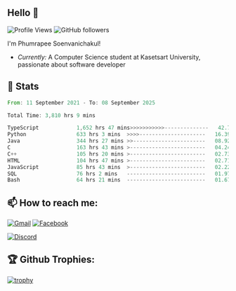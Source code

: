 
<h2>Hello 👋</h2> 

![Profile Views](https://komarev.com/ghpvc/?username=Homiez09&label=Profile%20views&color=0e75b6&style=flat)
![GitHub followers](https://img.shields.io/github/followers/HomieZ09.svg?style=social&label=Follow)


I'm Phumrapee Soenvanichakul!

- <i>Currently:</i> A Computer Science student at Kasetsart University, passionate about software developer

<h2>👀 Stats</h2>

<!--START_SECTION:waka-->

```rust
From: 11 September 2021 - To: 08 September 2025

Total Time: 3,810 hrs 9 mins

TypeScript            1,652 hrs 47 mins>>>>>>>>>>>--------------   42.78 %
Python                633 hrs 3 mins  >>>>---------------------   16.39 %
Java                  344 hrs 27 mins >>-----------------------   08.92 %
C                     163 hrs 43 mins >------------------------   04.24 %
C++                   105 hrs 20 mins >------------------------   02.73 %
HTML                  104 hrs 47 mins >------------------------   02.71 %
JavaScript            85 hrs 43 mins  >------------------------   02.22 %
SQL                   76 hrs 2 mins   -------------------------   01.97 %
Bash                  64 hrs 21 mins  -------------------------   01.67 %
```

<!--END_SECTION:waka-->

<h2>📫 How to reach me:</h2>

<a href="mailto:phumrapeesoen1@gmail.com">![Gmail](https://img.shields.io/badge/Gmail-D14836?style=for-the-badge&logo=gmail&logoColor=white)</a> 
<a href="https://web.facebook.com/phumrapee.soenvanichakul.3/">![Facebook](https://img.shields.io/badge/Facebook-4267B2?style=for-the-badge&logo=facebook&logoColor=white)</a>

<a href="https://discord.gg/EWnAEUtFVm">![Discord](https://discord.c99.nl/widget/theme-1/297740667784921089.png)</a> 

<h2>🏆 Github Trophies:</h2>

[![trophy](https://github-profile-trophy.vercel.app/?username=Homiez09&theme=discord&row=1)](https://github.com/ryo-ma/github-profile-trophy)
